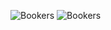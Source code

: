 
![Bookers](https://github.com/SUGIYOSI/iOSBegin/blob/master/Bookers1.gif) 
![Bookers](https://github.com/SUGIYOSI/iOSBegin/blob/master/Bookers2.gif)
